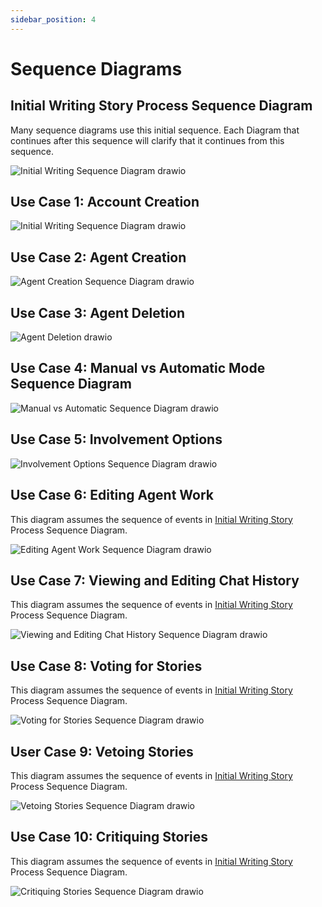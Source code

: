 ```yaml
---
sidebar_position: 4
---
```


# Sequence Diagrams

## Initial Writing Story Process Sequence Diagram 
Many sequence diagrams use this initial sequence. Each Diagram that continues after this sequence will clarify that it continues from this sequence.

![Initial Writing Sequence Diagram drawio](https://github.com/user-attachments/assets/eb82dd08-121a-473f-83f3-ea74230dce59)

## Use Case 1: Account Creation
![Initial Writing Sequence Diagram drawio](https://github.com/user-attachments/assets/68d371fb-4fe7-4a26-a5c1-55c0c01b9ac3)

## Use Case 2: Agent Creation
![Agent Creation Sequence Diagram drawio](https://github.com/user-attachments/assets/dd2f9631-b66f-4843-a396-661a714883b3)

## Use Case 3: Agent Deletion
![Agent Deletion drawio](https://github.com/user-attachments/assets/2d3264f8-d7bc-4699-ace7-c73063241519)

## Use Case 4: Manual vs Automatic Mode Sequence Diagram
![Manual vs Automatic Sequence Diagram drawio](https://github.com/user-attachments/assets/0be1057e-c810-451e-a06c-0044f6aa09bf)

## Use Case 5: Involvement Options
![Involvement Options Sequence Diagram drawio](https://github.com/user-attachments/assets/e09a1c79-4eae-4b7b-9a44-aefd7b49dabe)

## Use Case 6: Editing Agent Work
This diagram assumes the sequence of events in [Initial Writing Story](#initial-writing-story-process-sequence-diagram) Process Sequence Diagram. 

![Editing Agent Work Sequence Diagram drawio](https://github.com/user-attachments/assets/f248a5e5-b196-4932-bc58-5cf5487b2bfa)

## Use Case 7: Viewing and Editing Chat History
This diagram assumes the sequence of events in [Initial Writing Story](#initial-writing-story-process-sequence-diagram) Process Sequence Diagram. 

![Viewing and Editing Chat History Sequence Diagram drawio](https://github.com/user-attachments/assets/b995ca1d-d13d-4d2c-b201-5ce5548269a9)

## Use Case 8: Voting for Stories
This diagram assumes the sequence of events in [Initial Writing Story](#initial-writing-story-process-sequence-diagram) Process Sequence Diagram.

![Voting for Stories Sequence Diagram drawio](https://github.com/user-attachments/assets/08bf9c45-a7a1-4975-8d3c-75ef229c1d4e)

## User Case 9: Vetoing Stories
This diagram assumes the sequence of events in [Initial Writing Story](#initial-writing-story-process-sequence-diagram) Process Sequence Diagram.

![Vetoing Stories Sequence Diagram drawio](https://github.com/user-attachments/assets/7a2d077a-2737-4b9a-936f-c27da21faf0d)

## Use Case 10: Critiquing Stories
This diagram assumes the sequence of events in [Initial Writing Story](#initial-writing-story-process-sequence-diagram) Process Sequence Diagram.

![Critiquing Stories Sequence Diagram drawio](https://github.com/user-attachments/assets/78bec6d2-943e-4429-b429-d87205cb8348)

